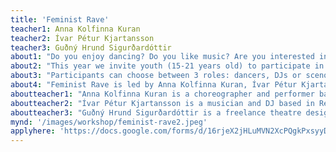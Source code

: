 ```yaml
---
title: 'Feminist Rave'
teacher1: Anna Kolfinna Kuran
teacher2: Ívar Pétur Kjartansson
teacher3: Guðný Hrund Sigurðardóttir
about1: "Do you enjoy dancing? Do you like music? Are you interested in feminism?"
about2: "This year we invite youth (15-21 years old) to participate in the workshop Feminist Rave. The workshop draws inspiration from rave culture and is a feminist utopia where all are free to express themselves and move as they wish to music of their own choice. During a week-long workshop, participants will experiment within dance, DJ-ing and scenography. Together they will create a new dance piece, an epic rave where all feel safe regardless of gender expression, style of dancing or manner of dressing. "
about3: "Participants can choose between 3 roles: dancers, DJs or scenographers. Previous experience is not required. The work will be performed for a public audience at the end of the week."
about4: "Feminist Rave is led by Anna Kolfinna Kuran, Ívar Pétur Kjartansson og Guðný Hrund Sigurðardóttir."
aboutteacher1: "Anna Kolfinna Kuran is a choreographer and performer based in Reykjavik, Iceland. She received her Bachelor's degree in contemporary dance from Iceland University of the Arts in 2013. In the spring of 2017 she completed her Master’s degree from New York University in Performance Studies. Anna has worked on various projects such as the long term collaborations Dætur (e. Daughters) and Kraftverk and a personal project titled Woman Landscape in which she explores the connection between space and gender. The latest development within Woman Landscape is the Takeover Series, which is a social art project bringing together women of all ages and different backgrounds in a simple performative ceremony. Her most recent work includes choreography for plays Fyrrverandi and Mátulegir at the City Theater in Reykjavik, and Feminist Rave, a dance piece created with teenagers which premiered at Reykjavik Dance Festival 2022."
aboutteacher2: "Ívar Pétur Kjartansson is a musician and DJ based in Reykjavik, Iceland. Ívar works in most forms of music including composing for film, TV, Advertising, stage and installations, performing on stage around the world in various bands such as FM Belfast, Benni Hemm Hemm, Good Moon Deer and more, Dj-ing in clubs and conceptual DJ sets to working and in cross-disciplinary pieces for stage as a composer and performer on stage. One of Ívar’s most recent work for stage is Baby Rave in collaboration with Reykjavik Dance Festival, a curated party for children where they are invited on a journey around the world with music. Ívar performed the work at the LungA Family Festival in 2023."
aboutteacher3: "Guðný Hrund Sigurðardóttir is a freelance theatre designer that works throughout performance art. Guðný graduated from the fine art department at the Iceland University of Arts in 2006. In 2011 she graduated from the theatre design department at the Royal Welsh College of Music and Drama. After graduation she focused on set and costume design for performance and has worked on various productions and projects in Iceland and the UK. Her projects have toured around the world, mostly Europe. She was one of the designers exhibiting at the World Stage Design in 2013. Gudny has been nominated for the Icelandic Theatre prize Griman for set and costumes and once won the award for best costumes (2019 for Eydur). She has collaborated with many independent choreographers like Marble Crowd, Saga Sigurdardottir, Valgerdur Runarsdottir and Anna Kolfinna to name a few. She is one of the artistic directors at Bird & Bat that is a performance company focusing on young audience. Bird & Bat has been nominated to the Icelandic Performing Arts Award Griman for all of their productions and in the year 2016 they won the Griman prize for Best children show of the year ( Vera & Water). Current shows: Islandsklukkan, National Theatre; Prinsinn, National Theatre; Kjarval, City Theatre; Góda ferd inn i gomul sar, City Theatre; Feminist Rave with Anna Kolfinna and Ivar Petur. Guðný has a passion for concepts and loves making a world around her projects that sparks like a firework."
mynd: '/images/workshop/feminist-rave2.jpeg'
applyhere: 'https://docs.google.com/forms/d/16rjeX2jHLuMVN2XcPQgkPxsyyDmqOpF29aAPqS5pCks/formrestricted'
---
```

